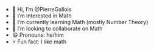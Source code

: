 - 👋 Hi, I’m @PierreGallois
- 👀 I’m interested in Math
- 🌱 I’m currently learning Math (mostly Number Theory)
- 💞️ I’m looking to collaborate on Math
- 😄 Pronouns: he/him  
- ⚡ Fun fact: I like math
